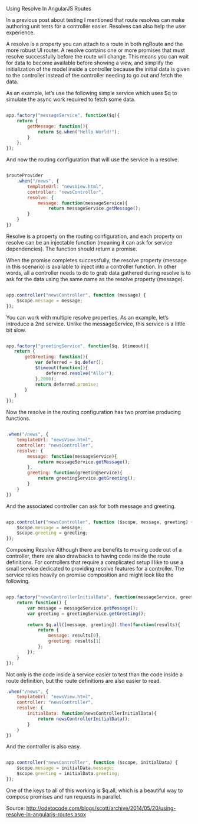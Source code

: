 Using Resolve In AngularJS Routes

In a previous post about testing I mentioned that route resolves can make authoring unit tests for a controller easier. Resolves can also help the user experience.

A resolve is a property you can attach to a route in both ngRoute and the more robust UI router. A resolve contains one or more promises that must resolve successfully before the route will change. This means you can wait for data to become available before showing a view, and simplify the initialization of the model inside a controller because the initial data is given to the controller instead of the controller needing to go out and fetch the data.

As an example, let’s use the following simple service which uses $q to simulate the async work required to fetch some data.

```js

app.factory("messageService", function($q){
    return {
        getMessage: function(){
            return $q.when("Hello World!");
        }
    };
});

```

And now the routing configuration that will use the service in a resolve.

```js

$routeProvider
    .when("/news", {
        templateUrl: "newsView.html",
        controller: "newsController",
        resolve: {
            message: function(messageService){
                return messageService.getMessage();
        }
    }
})

```


Resolve is a property on the routing configuration, and each property on resolve can be an injectable function (meaning it can ask for service dependencies). The function should return a promise.

When the promise completes successfully, the resolve property (message in this scenario) is available to inject into a controller function. In other words, all a controller needs to do to grab data gathered during resolve is to ask for the data using the same name as the resolve property (message).

```js

app.controller("newsController", function (message) {
    $scope.message = message;
});

```

You can work with multiple resolve properties. As an example, let’s introduce a 2nd service. Unlike the messageService, this service is a little bit slow.

```js

app.factory("greetingService", function($q, $timeout){
   return {
       getGreeting: function(){
           var deferred = $q.defer();
           $timeout(function(){
               deferred.resolve("Allo!");
           },2000);
           return deferred.promise;
       }
   }
});

```

Now the resolve in the routing configuration has two promise producing functions.

```js

.when("/news", {
    templateUrl: "newsView.html",
    controller: "newsController",
    resolve: {
        message: function(messageService){
            return messageService.getMessage();
        },
        greeting: function(greetingService){
            return greetingService.getGreeting();
        }
    }
})

```

And the associated controller can ask for both message and greeting.

```js

app.controller("newsController", function ($scope, message, greeting) {
    $scope.message = message;
    $scope.greeting = greeting;
});


```


Composing Resolve
Although there are benefits to moving code out of a controller, there are also drawbacks to having code inside the route definitions. For controllers that require a complicated setup I like to use a small service dedicated to providing resolve features for a controller. The service relies heavily on promise composition and might look like the following.

```js

app.factory("newsControllerInitialData", function(messageService, greetingService, $q) {
    return function() {
        var message = messageService.getMessage();
        var greeting = greetingService.getGreeting();
 
        return $q.all([message, greeting]).then(function(results){
            return {
                message: results[0],
                greeting: results[1]
            };
        });
    }
});

```

Not only is the code inside a service easier to test than the code inside a route definition, but the route definitions are also easier to read.

```js
.when("/news", {
    templateUrl: "newsView.html",
    controller: "newsController",
    resolve: {
        initialData: function(newsControllerInitialData){
            return newsControllerInitialData();
        }
    }
})

```


And the controller is also easy.

```js

app.controller("newsController", function ($scope, initialData) {
    $scope.message = initialData.message;
    $scope.greeting = initialData.greeting;
});

```

One of the keys to all of this working is $q.all, which is a beautiful way to compose promises and run requests in parallel.

Source: http://odetocode.com/blogs/scott/archive/2014/05/20/using-resolve-in-angularjs-routes.aspx
